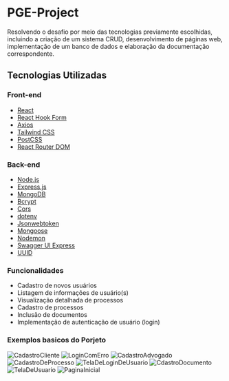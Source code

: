 # PGE-Project
Resolvendo o desafio por meio das tecnologias previamente escolhidas, incluindo a criação de um sistema CRUD, desenvolvimento de páginas web, implementação de um banco de dados e elaboração da documentação correspondente.

## Tecnologias Utilizadas

### Front-end

- [React](https://reactjs.org/)
- [React Hook Form](https://react-hook-form.com/)
- [Axios](https://axios-http.com/)
- [Tailwind CSS](https://tailwindcss.com/)
- [PostCSS](https://postcss.org/)
- [React Router DOM](https://reactrouter.com/)

### Back-end

- [Node.js](https://nodejs.org/)
- [Express.js](https://expressjs.com/)
- [MongoDB](https://www.mongodb.com/)
- [Bcrypt](https://www.npmjs.com/package/bcrypt)
- [Cors](https://www.npmjs.com/package/cors)
- [dotenv](https://www.npmjs.com/package/dotenv)
- [Jsonwebtoken](https://www.npmjs.com/package/jsonwebtoken)
- [Mongoose](https://mongoosejs.com/)
- [Nodemon](https://nodemon.io/)
- [Swagger UI Express](https://www.npmjs.com/package/swagger-ui-express)
- [UUID](https://www.npmjs.com/package/uuid)

### Funcionalidades

- Cadastro de novos usuários
- Listagem de informações de usuário(s)
- Visualização detalhada de processos
- Cadastro de processos
- Inclusão de documentos
- Implementação de autenticação de usuário (login)

### Exemplos basicos do Porjeto

![CadastroCliente](https://github.com/Uneto47/PGE-Project/assets/87950587/bac3f9fd-a991-42e1-b3ae-96c33068814e)
![LoginComErro](https://github.com/Uneto47/PGE-Project/assets/87950587/6e29c14e-bec3-4311-b4d4-3b7cb659a7bd)
![CadastroAdvogado](https://github.com/Uneto47/PGE-Project/assets/87950587/f05aded2-e499-4629-ab2a-ed3e0f8bd84f)
![CadastroDeProcesso](https://github.com/Uneto47/PGE-Project/assets/87950587/28008069-1dbb-48df-b6f9-df4bfb9ac3f4)
![TelaDeLoginDeUsuario](https://github.com/Uneto47/PGE-Project/assets/87950587/0d4a576a-54e3-4b67-bcad-4953b4dffafb)
![CdastroDocumento](https://github.com/Uneto47/PGE-Project/assets/87950587/3a1a03fb-647e-4909-b065-1e1372c53db9)
![TelaDeUsuario](https://github.com/Uneto47/PGE-Project/assets/87950587/e61dceaf-357f-4ae3-896f-7f5b511cbeb2)
![PaginaInicial](https://github.com/Uneto47/PGE-Project/assets/87950587/41d044da-85a8-42f6-b7f7-1344000fdf42)
